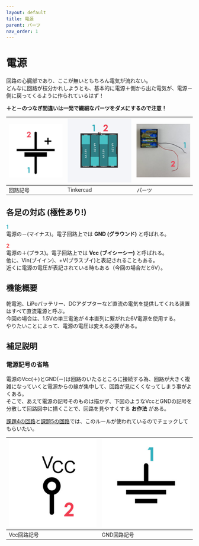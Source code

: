 ```yaml
---
layout: default
title: 電源
parent: パーツ
nav_order: 1
---
```


# 電源
回路の心臓部であり、ここが無いともちろん電気が流れない。<br>
どんなに回路が枝分かれしようとも、基本的に電源＋側から出た電気が、電源－側に戻ってくるように作られているはず！

**＋と－のつなぎ間違いは一発で繊細なパーツをダメにするので注意！**


|![回路記号](../images/component/battery/battery_icon.jpg)|![Tinkercad](../images/component/battery/battery_tinkercad.jpg)|![実物](../images/component/battery/battery_pinout.jpg)|
|:--|:--|:--|
|回路記号|Tinkercad|パーツ|

## 各足の対応 (極性あり!)
<span style="color:#36b1bf">**1**</span><br>
電源の－(マイナス)。電子回路上では **GND (グラウンド)** と呼ばれる。


<span style="color:#f2484b">**2**</span><br>
電源の＋(プラス)。電子回路上では **Vcc (ブイシーシー)** と呼ばれる。<br>
他に、Vin(ブイイン)、+V(プラスブイ)と表記されることもある。<br>
近くに電源の電圧が表記されている時もある（今回の場合だと6V）。

## 機能概要
乾電池、LiPoバッテリー、DCアダプターなど直流の電気を提供してくれる装置はすべて直流電源と呼ぶ。<br>
今回の場合は、1.5Vの単三電池が４本直列に繋がれた6V電源を使用する。<br>
やりたいことによって、電源の電圧は変える必要がある。


## 補足説明

### 電源記号の省略
電源のVcc(＋)とGND(－)は回路のいたるところに接続する為、回路が大きく複雑になっていくと電源からの線が集中して、回路が見にくくなってしまう事がよくある。<br>
そこで、あえて電源の記号そのものは描かず、下図のようなVccとGNDの記号を分散して回路図中に描くことで、回路を見やすくする **お作法** がある。<br>

[課題4の回路](../assignments/04--single555.md)と[課題5の回路](../assignments/05--APC.md)では、このルールが使われているのでチェックしてもらいたい。

|![Vcc回路記号](../images/component/battery/vcc_icons.jpg)|![GND回路記号](../images/component/battery/gnd_icons.jpg)|
|:--|:--|
|Vcc回路記号|GND回路記号|